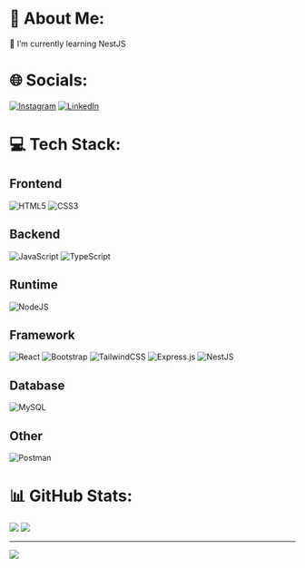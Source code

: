 # 💫 About Me:
🌱 I’m currently learning NestJS

# 🌐 Socials:
[![Instagram](https://img.shields.io/badge/Instagram-%23E4405F.svg?logo=Instagram&logoColor=white)](https://instagram.com/tlg69.fadhil) 
[![LinkedIn](https://img.shields.io/badge/LinkedIn-%230077B5.svg?logo=linkedin&logoColor=white)](https://linkedin.com/in/muhammad-fadhil-kholaf-7b1a7a270) 

# 💻 Tech Stack:
## Frontend
![HTML5](https://img.shields.io/badge/html5-%23E34F26.svg?style=for-the-badge&logo=html5&logoColor=white) 
![CSS3](https://img.shields.io/badge/css3-%231572B6.svg?style=for-the-badge&logo=css3&logoColor=white) 

## Backend
![JavaScript](https://img.shields.io/badge/javascript-%23323330.svg?style=for-the-badge&logo=javascript&logoColor=%23F7DF1E) 
![TypeScript](https://img.shields.io/badge/typescript-%23007ACC.svg?style=for-the-badge&logo=typescript&logoColor=white) 

## Runtime
![NodeJS](https://img.shields.io/badge/node.js-6DA55F?style=for-the-badge&logo=node.js&logoColor=white) 

## Framework
![React](https://img.shields.io/badge/react-%2320232a.svg?style=for-the-badge&logo=react&logoColor=%2361DAFB) 
![Bootstrap](https://img.shields.io/badge/bootstrap-%238511FA.svg?style=for-the-badge&logo=bootstrap&logoColor=white) 
![TailwindCSS](https://img.shields.io/badge/tailwindcss-%2338B2AC.svg?style=for-the-badge&logo=tailwind-css&logoColor=white)
![Express.js](https://img.shields.io/badge/express.js-%23404d59.svg?style=for-the-badge&logo=express&logoColor=%2361DAFB) 
![NestJS](https://img.shields.io/badge/nestjs-%23E0234E.svg?style=for-the-badge&logo=nestjs&logoColor=white) 

## Database
![MySQL](https://img.shields.io/badge/mysql-%2300000f.svg?style=for-the-badge&logo=mysql&logoColor=white) 

## Other
![Postman](https://img.shields.io/badge/Postman-FF6C37?style=for-the-badge&logo=postman&logoColor=white) 

# 📊 GitHub Stats:
![](https://github-readme-streak-stats.herokuapp.com/?user=FadhilKholaf&theme=dark&hide_border=false)
![](https://github-readme-stats.vercel.app/api/top-langs/?username=FadhilKholaf&theme=dark&hide_border=false&include_all_commits=false&count_private=false&layout=compact)

---
[![](https://visitcount.itsvg.in/api?id=FadhilKholaf&icon=5&color=10)](https://visitcount.itsvg.in)

<!-- Proudly created with GPRM ( https://gprm.itsvg.in ) -->
